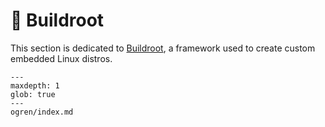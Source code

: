 # 👷 Buildroot

This section is dedicated to [Buildroot](https://buildroot.org/), a framework
used to create custom embedded Linux distros.

```{toctree}
---
maxdepth: 1
glob: true
---
ogren/index.md
```
